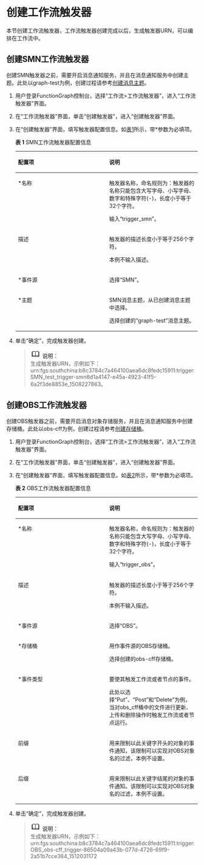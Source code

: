 # 创建工作流触发器<a name="ZH-CN_TOPIC_0149027361"></a>

本节创建工作流触发器，工作流触发器创建完成以后，生成触发器URN，可以编排在工作流中。

## 创建SMN工作流触发器<a name="section567625512429"></a>

创建SMN触发器之前，需要开启消息通知服务，并且在消息通知服务中创建主题。此处以graph-test为例，创建过程请参考[创建消息主题](https://support.huaweicloud.com/usermanual-smn/zh-cn_topic_0043961401.html)。

1.  用户登录FunctionGraph控制台，选择“工作流\>工作流触发器”，进入“工作流触发器”界面。
2.  在“工作流触发器”界面，单击“创建触发器”，进入“创建触发器”界面。
3.  在“创建触发器”界面，填写触发器配置信息。如[表1](#table16705107144049)所示，带\*参数为必填项。

    **表 1**  SMN工作流触发器配置信息

    <a name="table16705107144049"></a>
    <table><thead align="left"><tr id="row14493034144049"><th class="cellrowborder" valign="top" width="50%" id="mcps1.2.3.1.1"><p id="p29330435144049"><a name="p29330435144049"></a><a name="p29330435144049"></a>配置项</p>
    </th>
    <th class="cellrowborder" valign="top" width="50%" id="mcps1.2.3.1.2"><p id="p26955041144049"><a name="p26955041144049"></a><a name="p26955041144049"></a>说明</p>
    </th>
    </tr>
    </thead>
    <tbody><tr id="row41268785144049"><td class="cellrowborder" valign="top" width="50%" headers="mcps1.2.3.1.1 "><p id="p54437320144049"><a name="p54437320144049"></a><a name="p54437320144049"></a>*名称</p>
    </td>
    <td class="cellrowborder" valign="top" width="50%" headers="mcps1.2.3.1.2 "><p id="p47346762144049"><a name="p47346762144049"></a><a name="p47346762144049"></a>触发器名称，命名规则为：触发器的名称只能包含大写字母、小写字母、数字和特殊字符(-)，长度小于等于32个字符。</p>
    <p id="p17455653143240"><a name="p17455653143240"></a><a name="p17455653143240"></a>输入“trigger_smn”。</p>
    </td>
    </tr>
    <tr id="row23467680144049"><td class="cellrowborder" valign="top" width="50%" headers="mcps1.2.3.1.1 "><p id="p21833904144049"><a name="p21833904144049"></a><a name="p21833904144049"></a>描述</p>
    </td>
    <td class="cellrowborder" valign="top" width="50%" headers="mcps1.2.3.1.2 "><p id="p23715809144049"><a name="p23715809144049"></a><a name="p23715809144049"></a>触发器的描述长度小于等于256个字符。</p>
    <p id="p4883782116354"><a name="p4883782116354"></a><a name="p4883782116354"></a>本例不输入描述。</p>
    </td>
    </tr>
    <tr id="row12115693144049"><td class="cellrowborder" valign="top" width="50%" headers="mcps1.2.3.1.1 "><p id="p41847090144049"><a name="p41847090144049"></a><a name="p41847090144049"></a>*事件源</p>
    </td>
    <td class="cellrowborder" valign="top" width="50%" headers="mcps1.2.3.1.2 "><p id="p34171115144049"><a name="p34171115144049"></a><a name="p34171115144049"></a>选择“SMN”。</p>
    </td>
    </tr>
    <tr id="row24296947143325"><td class="cellrowborder" valign="top" width="50%" headers="mcps1.2.3.1.1 "><p id="p54660729143339"><a name="p54660729143339"></a><a name="p54660729143339"></a>*主题</p>
    </td>
    <td class="cellrowborder" valign="top" width="50%" headers="mcps1.2.3.1.2 "><p id="p3641961992349"><a name="p3641961992349"></a><a name="p3641961992349"></a>SMN消息主题，从已创建消息主题中选择。</p>
    <p id="p65442965143339"><a name="p65442965143339"></a><a name="p65442965143339"></a>选择创建的“graph-test”消息主题。</p>
    </td>
    </tr>
    </tbody>
    </table>


1.  单击“确定”，完成触发器创建。

    >![](public_sys-resources/icon-note.gif) **说明：**   
    >生成触发器URN，示例如下：urn:fgs:southchina:b8c3784c7a464100aea6dc8fedc15911:trigger:SMN\_test\_trigger-smn8d1a4147-e45a-4923-41f5-6a2f3de8853e\_1508227863。  


## 创建OBS工作流触发器<a name="section1455021317121"></a>

创建OBS触发器之前，需要开启消息对象存储服务，并且在消息通知服务中创建存储桶。此处以obs-cff为例，创建过程请参考[创建存储桶](https://support.huaweicloud.com/usermanual-obs/obs_03_0306.html)。

1.  用户登录FunctionGraph控制台，选择“工作流\>工作流触发器”，进入“工作流触发器”界面。
2.  在“工作流触发器”界面，单击“创建触发器”，进入“创建触发器”界面。
3.  在“创建触发器”界面，填写触发器配置信息。如[表2](#table396812714132)所示，带\*参数为必填项。

    **表 2**  OBS工作流触发器配置信息

    <a name="table396812714132"></a>
    <table><thead align="left"><tr id="row1796862710134"><th class="cellrowborder" valign="top" width="50%" id="mcps1.2.3.1.1"><p id="p17968132710133"><a name="p17968132710133"></a><a name="p17968132710133"></a>配置项</p>
    </th>
    <th class="cellrowborder" valign="top" width="50%" id="mcps1.2.3.1.2"><p id="p49681227161314"><a name="p49681227161314"></a><a name="p49681227161314"></a>说明</p>
    </th>
    </tr>
    </thead>
    <tbody><tr id="row20976192714132"><td class="cellrowborder" valign="top" width="50%" headers="mcps1.2.3.1.1 "><p id="p19978727151318"><a name="p19978727151318"></a><a name="p19978727151318"></a>*名称</p>
    </td>
    <td class="cellrowborder" valign="top" width="50%" headers="mcps1.2.3.1.2 "><p id="p5980192712131"><a name="p5980192712131"></a><a name="p5980192712131"></a>触发器名称，命名规则为：触发器的名称只能包含大写字母、小写字母、数字和特殊字符(-)，长度小于等于32个字符。</p>
    <p id="p18981182771312"><a name="p18981182771312"></a><a name="p18981182771312"></a>输入“trigger_obs”。</p>
    </td>
    </tr>
    <tr id="row1898312714137"><td class="cellrowborder" valign="top" width="50%" headers="mcps1.2.3.1.1 "><p id="p209851127111319"><a name="p209851127111319"></a><a name="p209851127111319"></a>描述</p>
    </td>
    <td class="cellrowborder" valign="top" width="50%" headers="mcps1.2.3.1.2 "><p id="p0987527201314"><a name="p0987527201314"></a><a name="p0987527201314"></a>触发器的描述长度小于等于256个字符。</p>
    <p id="p15988122791314"><a name="p15988122791314"></a><a name="p15988122791314"></a>本例不输入描述。</p>
    </td>
    </tr>
    <tr id="row29891927191318"><td class="cellrowborder" valign="top" width="50%" headers="mcps1.2.3.1.1 "><p id="p1699015273137"><a name="p1699015273137"></a><a name="p1699015273137"></a>*事件源</p>
    </td>
    <td class="cellrowborder" valign="top" width="50%" headers="mcps1.2.3.1.2 "><p id="p59945277134"><a name="p59945277134"></a><a name="p59945277134"></a>选择“OBS”。</p>
    </td>
    </tr>
    <tr id="row1199513279133"><td class="cellrowborder" valign="top" width="50%" headers="mcps1.2.3.1.1 "><p id="p199971827121312"><a name="p199971827121312"></a><a name="p199971827121312"></a>*存储桶</p>
    </td>
    <td class="cellrowborder" valign="top" width="50%" headers="mcps1.2.3.1.2 "><p id="p15998727181312"><a name="p15998727181312"></a><a name="p15998727181312"></a>用作事件源的OBS存储桶。</p>
    <p id="p1599972761313"><a name="p1599972761313"></a><a name="p1599972761313"></a>选择创建的obs-cff存储桶。</p>
    </td>
    </tr>
    <tr id="row131931753203118"><td class="cellrowborder" valign="top" width="50%" headers="mcps1.2.3.1.1 "><p id="p151931753123117"><a name="p151931753123117"></a><a name="p151931753123117"></a>*事件类型</p>
    </td>
    <td class="cellrowborder" valign="top" width="50%" headers="mcps1.2.3.1.2 "><p id="p32389141113256"><a name="p32389141113256"></a><a name="p32389141113256"></a>要使其触发工作流或者节点的事件。</p>
    <p id="p50102754113611"><a name="p50102754113611"></a><a name="p50102754113611"></a>此处以选择“Put”、“Post”和“Delete”为例，当对obs_cff桶中的文件进行更新、上传和删除操作时触发工作流或者节点运行。</p>
    </td>
    </tr>
    <tr id="row39216573319"><td class="cellrowborder" valign="top" width="50%" headers="mcps1.2.3.1.1 "><p id="p392857183111"><a name="p392857183111"></a><a name="p392857183111"></a>前缀</p>
    </td>
    <td class="cellrowborder" valign="top" width="50%" headers="mcps1.2.3.1.2 "><p id="p5921957193115"><a name="p5921957193115"></a><a name="p5921957193115"></a>用来限制以此关键字开头的对象的事件通知，该限制可以实现对OBS对象名的过滤，本例不设置。</p>
    </td>
    </tr>
    <tr id="row81981010324"><td class="cellrowborder" valign="top" width="50%" headers="mcps1.2.3.1.1 "><p id="p31983043216"><a name="p31983043216"></a><a name="p31983043216"></a>后缀</p>
    </td>
    <td class="cellrowborder" valign="top" width="50%" headers="mcps1.2.3.1.2 "><p id="p1206200123216"><a name="p1206200123216"></a><a name="p1206200123216"></a>用来限制以此关键字结尾的对象的事件通知。该限制可以实现对OBS对象名的过滤，本例不设置。</p>
    </td>
    </tr>
    </tbody>
    </table>


1.  单击“确定”，完成触发器创建。

    >![](public_sys-resources/icon-note.gif) **说明：**   
    >生成触发器URN，示例如下：urn:fgs:southchina:b8c3784c7a464100aea6dc8fedc15911:trigger:OBS\_obs-cff\_trigger-86504a09a43b-077d-4726-69f9-2a51b7cce384\_1512031172  



